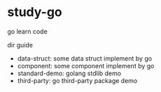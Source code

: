 # study-go

go learn code

dir guide

* data-struct: some data struct implement by go
* component: some component implement by go
* standard-demo: golang stdlib demo
* third-party: go third-party package demo
